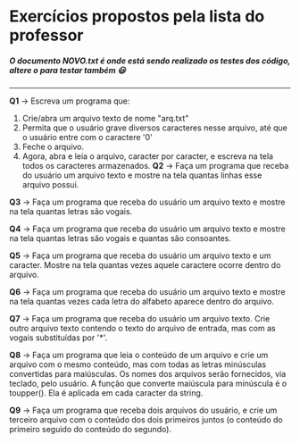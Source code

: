 # Exercícios propostos pela lista do professor
##### O documento NOVO.txt é onde está sendo realizado os testes dos código, altere o para testar também :smiley:
***
__Q1__ -> Escreva um programa que:
   1. Crie/abra um arquivo texto de nome "arq.txt"
   2. Permita que o usuário grave diversos caracteres nesse arquivo, até que o usuário entre com o caractere '0'
   3. Feche o arquivo.
   1. Agora, abra e leia o arquivo, caracter por caracter, e escreva na tela todos os caracteres armazenados.
__Q2__ -> Faça um programa que receba do usuário um arquivo texto e mostre na tela quantas linhas esse arquivo possui.

__Q3__ -> Faça um programa que receba do usuário um arquivo texto e mostre na tela quantas letras são vogais.

__Q4__ -> Faça um programa que receba do usuário um arquivo texto e mostre na tela quantas letras são vogais e quantas são consoantes.

__Q5__ -> Faça um programa que receba do usuário um arquivo texto e um caracter. Mostre na tela quantas vezes aquele caractere ocorre dentro do arquivo.

__Q6__ -> Faça um programa que receba do usuário um arquivo texto e mostre na tela quantas vezes cada letra do alfabeto aparece dentro do arquivo.

__Q7__ -> Faça um programa que receba do usuário um arquivo texto. Crie outro arquivo texto contendo o texto do arquivo de entrada, mas com as vogais substituídas por '*'.

__Q8__ -> Faça um programa que leia o conteúdo de um arquivo e crie um arquivo com o mesmo conteúdo, mas com todas as letras minúsculas convertidas para maiúsculas. Os nomes dos arquivos serão fornecidos, via teclado, pelo usuário. A função que converte maiúscula para minúscula é o toupper(). Ela é aplicada em cada caracter da string.

__Q9__ -> Faça um programa que receba dois arquivos do usuário, e crie um terceiro arquivo com o conteúdo dos dois primeiros juntos (o conteúdo do primeiro seguido do conteúdo do segundo).
